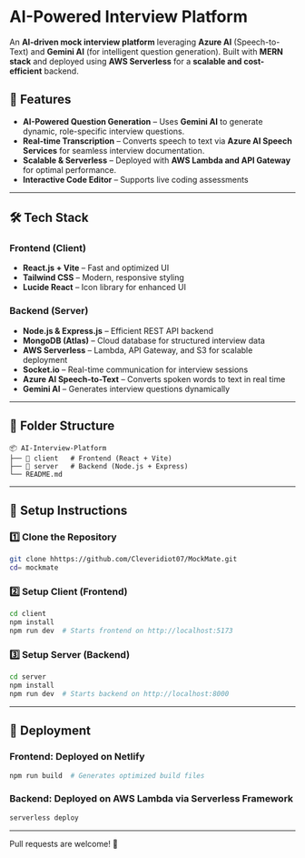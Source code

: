 # AI-Powered Interview Platform

An **AI-driven mock interview platform** leveraging **Azure AI** (Speech-to-Text) and **Gemini AI** (for intelligent question generation). Built with **MERN stack** and deployed using **AWS Serverless** for a **scalable and cost-efficient** backend.

## 🚀 Features
- **AI-Powered Question Generation** – Uses **Gemini AI** to generate dynamic, role-specific interview questions.
- **Real-time Transcription** – Converts speech to text via **Azure AI Speech Services** for seamless interview documentation.
- **Scalable & Serverless** – Deployed with **AWS Lambda and API Gateway** for optimal performance.
- **Interactive Code Editor** – Supports live coding assessments

---

## 🛠️ Tech Stack
### **Frontend (Client)**
- **React.js + Vite** – Fast and optimized UI
- **Tailwind CSS** – Modern, responsive styling
- **Lucide React** – Icon library for enhanced UI

### **Backend (Server)**
- **Node.js & Express.js** – Efficient REST API backend
- **MongoDB (Atlas)** – Cloud database for structured interview data
- **AWS Serverless** – Lambda, API Gateway, and S3 for scalable deployment
- **Socket.io** – Real-time communication for interview sessions
- **Azure AI Speech-to-Text** – Converts spoken words to text in real time
- **Gemini AI** – Generates interview questions dynamically

---

## 📂 Folder Structure
```
📦 AI-Interview-Platform
├── 📁 client   # Frontend (React + Vite)
├── 📁 server   # Backend (Node.js + Express)
└── README.md
```

---

## 🔧 Setup Instructions

### 1️⃣ Clone the Repository
```sh
git clone hhttps://github.com/Cleveridiot07/MockMate.git
cd= mockmate
```

### 2️⃣ Setup **Client** (Frontend)
```sh
cd client
npm install
npm run dev  # Starts frontend on http://localhost:5173
```

### 3️⃣ Setup **Server** (Backend)
```sh
cd server
npm install
npm run dev  # Starts backend on http://localhost:8000
```

---

## 🚀 Deployment
### **Frontend**: Deployed on **Netlify**
```sh
npm run build  # Generates optimized build files
```

### **Backend**: Deployed on **AWS Lambda** via **Serverless Framework**
```sh
serverless deploy
```

---





Pull requests are welcome! 🚀
